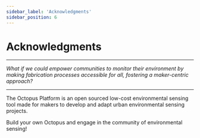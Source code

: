```yaml
---
sidebar_label: 'Acknowledgments'
sidebar_position: 6
---
```



# Acknowledgments

---

*What if we could empower communities to monitor their environment by making fabrication processes accessible for all, fostering a maker-centric approach?*

---


The Octopus Platform is an open sourced low-cost environmental sensing tool made for makers to develop and adapt urban environmental sensing projects.


Build your own Octopus and engage in the community of environmental sensing!



